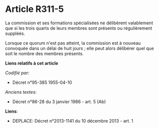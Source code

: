 # Article R311-5

La commission et ses formations spécialisées ne délibèrent valablement que si les trois quarts de leurs membres sont présents
ou régulièrement suppléés.

Lorsque ce quorum n'est pas atteint, la commission est à nouveau convoquée dans un délai de huit jours ; elle peut alors
délibérer quel que soit le nombre des membres présents.

**Liens relatifs à cet article**

_Codifié par_:

  - Décret n°95-385 1955-04-10

_Anciens textes_:

  - Décret n°86-28 du 3 janvier 1986 - art. 5 (Ab)

**Liens**:

  - DEPLACE: Décret n°2013-1141 du 10 décembre 2013 - art. 1
